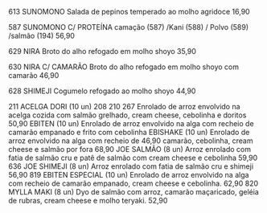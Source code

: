 613
SUNOMONO
Salada de pepinos temperado ao molho agridoce
16,90

587
SUNOMONO C/ PROTEÍNA
camação (587)
/Kani (588)
/ Polvo (589)
/salmão (194)
56,90

629
NIRA
Broto do alho refogado em molho shoyo
35,90

630
NIRA C/ CAMARÃO
Broto do alho refogado em molho shoyo com camarão
46,90

628
SHIMEJI
Cogumelo refogado ao molho shoyo
44,90

211
ACELGA DORI (10 un)
208
210
267
Enrolado de arroz envolvido na acelga cozida com
salmão grelhado, cream cheese, cebolinha e doritos 50,90
EBITEN (10 un)
Enrolado de arroz envolvido na alga com recheio de camarão empanado e frito com cebolinha
EBISHAKE (10 un)
Enrolado de arroz envolvido na alga com recheio de
46,90
camarão, cebolinha, cream cheese e salmão por fora 68,90
JOE SALMÃO (8 un)
Arroz enrolado com fatia de salmão cru e patê
de salmão com cream cheese e cebolinha
59,90
636
JOE SHIMEJI (8 un)
Arroz enrolado com fatia de salmão cru e shimeji
56,90
819
EBITEN ESPECIAL (10 un)
Enrolado de arroz envolvido na alga com recheio
de camarão empanado, cream cheese e cebolinha.
62,90
820
MYLLA MAKI (8 un)
Dyo de salmão com arroz, camarão maçaricado,
geléia de rubras, cream cheese e molho teryaki.
52,90
